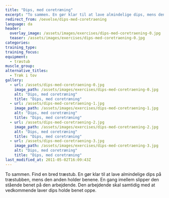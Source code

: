 ```yaml
---
title: "Dips, med coretræning"
excerpt: "To sammen. En gør klar til at lave almindelige dips, mens den anden holder benene. En gang imellem slipper den stående benet på den arbejdende. Den arbejdende skal samtidig med at vedkommende laver dips holde benet oppe."
redirect_from: /oevelse/dips-med-coretraening
language: da
header:
  overlay_image: /assets/images/exercises/dips-med-coretraening-0.jpg
  teaser: /assets/images/exercises/dips-med-coretraening-0.jpg
categories:
training_type: 
training_focus: 
equipment:
  - træstub
muscle_group:
alternative_titles:
  - Træk i tov
gallery:
  - url: /assets/dips-med-coretraening-0.jpg
    image_path: /assets/images/exercises/dips-med-coretraening-0.jpg
    alt: "Dips, med coretræning"
    title: "Dips, med coretræning"
  - url: /assets/dips-med-coretraening-1.jpg
    image_path: /assets/images/exercises/dips-med-coretraening-1.jpg
    alt: "Dips, med coretræning"
    title: "Dips, med coretræning"
  - url: /assets/dips-med-coretraening-2.jpg
    image_path: /assets/images/exercises/dips-med-coretraening-2.jpg
    alt: "Dips, med coretræning"
    title: "Dips, med coretræning"
  - url: /assets/dips-med-coretraening-3.jpg
    image_path: /assets/images/exercises/dips-med-coretraening-3.jpg
    alt: "Dips, med coretræning"
    title: "Dips, med coretræning"
last_modified_at: 2011-05-02T16:09:43Z
---
```


To sammen. Find en bred træstub. En gør klar til at lave almindelige dips på træstubben, mens den anden holder benene. En gang imellem slipper den stående benet på den arbejdende. Den arbejdende skal samtidig med at vedkommende laver dips holde benet oppe.
